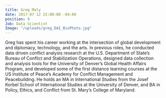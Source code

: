 ```yaml
---
title: Greg Maly
date: 2017-07-12 15:00:00 -04:00
position: 9
Job: Data Scientist
Image: "/uploads/greg_DAI_BioPhoto.jpg"
---
```


Greg has spent his career working at the intersection of global development and diplomacy, technology, and the arts.  In previous roles, he conducted data driven conflict analysis research at the U.S. Department of State’s Bureau of Conflict and Stabilization Operations, designed data collection and analysis tools for the University of Denver’s Global Health Affairs Program, and developed some of the first distance learning courses at the US Institute of Peace’s Academy for Conflict Management and Peacebuilding. He holds an MA in International Studies from the Josef Korbel School of International Studies at the University of Denver, and BA in Policy, Ethics, and Conflict from St. Mary’s College of Maryland.